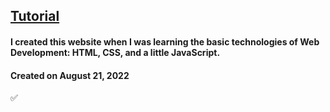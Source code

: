 ## [Tutorial](https://www.youtube.com/watch?v=t8u2CQB0BZ4&t=838s)

#### I created this website when I was learning the basic technologies of Web Development: HTML, CSS, and a little JavaScript.

#### Created on August 21, 2022

✅
